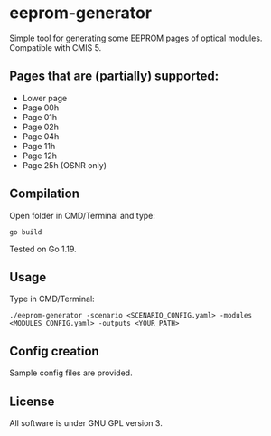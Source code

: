# eeprom-generator
Simple tool for generating some EEPROM pages of optical modules. Compatible with CMIS 5.

## Pages that are (partially) supported:
* Lower page
* Page 00h
* Page 01h
* Page 02h
* Page 04h
* Page 11h
* Page 12h
* Page 25h (OSNR only)

## Compilation
Open folder in CMD/Terminal and type:
```
go build
```
Tested on Go 1.19.

## Usage
Type in CMD/Terminal:
```
./eeprom-generator -scenario <SCENARIO_CONFIG.yaml> -modules <MODULES_CONFIG.yaml> -outputs <YOUR_PATH>
```

## Config creation
Sample config files are provided.

## License
All software is under GNU GPL version 3.
